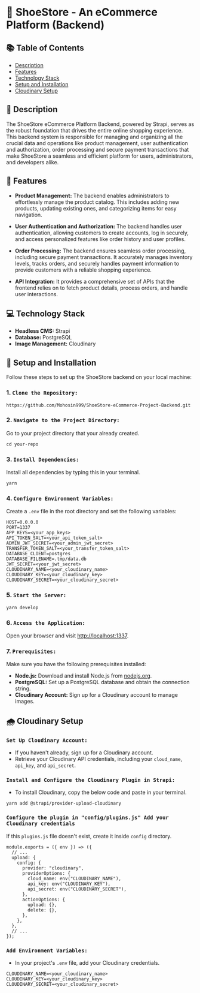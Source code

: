 # 👞 ShoeStore - An eCommerce Platform (Backend)

## 📚 Table of Contents

- [Description](#-description)
- [Features](#-features)
- [Technology Stack](#-technology-stack)
- [Setup and Installation](#-setup-and-installation)
- [Cloudinary Setup](#️-cloudinary-setup)

## 📖 Description

The ShoeStore eCommerce Platform Backend, powered by Strapi, serves as the robust foundation that drives the entire online shopping experience. This backend system is responsible for managing and organizing all the crucial data and operations like product management, user authentication and authorization, order processing and secure payment transactions that make ShoeStore a seamless and efficient platform for users, administrators, and developers alike.

## 🔆 Features

- **Product Management:** The backend enables administrators to effortlessly manage the product catalog. This includes adding new products, updating existing ones, and categorizing items for easy navigation.

- **User Authentication and Authorization:** The backend handles user authentication, allowing customers to create accounts, log in securely, and access personalized features like order history and user profiles.

- **Order Processing:** The backend ensures seamless order processing, including secure payment transactions. It accurately manages inventory levels, tracks orders, and securely handles payment information to provide customers with a reliable shopping experience.

- **API Integration:** It provides a comprehensive set of APIs that the frontend relies on to fetch product details, process orders, and handle user interactions.

## 💻 Technology Stack

- **Headless CMS:** Strapi
- **Database:** PostgreSQL
- **Image Management:** Cloudinary

## 🚀 Setup and Installation

Follow these steps to set up the ShoeStore backend on your local machine:

### 1. `Clone the Repository:`

```
https://github.com/Mohosin999/ShoeStore-eCommerce-Project-Backend.git
```

### 2. `Navigate to the Project Directory:`

Go to your project directory that your already created.

```
cd your-repo
```

### 3. `Install Dependencies:`

Install all dependencies by typing this in your terminal.

```
yarn
```

### 4. `Configure Environment Variables:`

Create a `.env` file in the root directory and set the following variables:

```
HOST=0.0.0.0
PORT=1337
APP_KEYS=<your_app_keys>
API_TOKEN_SALT=<your_api_token_salt>
ADMIN_JWT_SECRET=<your_admin_jwt_secret>
TRANSFER_TOKEN_SALT=<your_transfer_token_salt>
DATABASE_CLIENT=postgres
DATABASE_FILENAME=.tmp/data.db
JWT_SECRET=<your_jwt_secret>
CLOUDINARY_NAME=<your_cloudinary_name>
CLOUDINARY_KEY=<your_cloudinary_key>
CLOUDINARY_SECRET=<your_cloudinary_secret>
```

### 5. `Start the Server:`

```
yarn develop
```

### 6. `Access the Application:`

Open your browser and visit [http://localhost:1337](http://localhost:1337).

### 7. `Prerequisites:`

Make sure you have the following prerequisites installed:

- **Node.js:** Download and install Node.js from [nodejs.org](https://nodejs.org/en).
- **PostgreSQL:** Set up a PostgreSQL database and obtain the connection string.
- **Cloudinary Account:** Sign up for a Cloudinary account to manage images.

## 🌧️ Cloudinary Setup

### `Set Up Cloudinary Account:`

- If you haven't already, sign up for a Cloudinary account.
- Retrieve your Cloudinary API credentials, including your `cloud_name`, `api_key`, and `api_secret`.

### `Install and Configure the Cloudinary Plugin in Strapi:`

- To install Cloudinary, copy the below code and paste in your terminal.

```
yarn add @strapi/provider-upload-cloudinary
```

### `Configure the plugin in "config/plugins.js" Add your Cloudinary credentials`

If this `plugins.js` file doesn't exist, create it inside `config` directory.

```
module.exports = ({ env }) => ({
  // ...
  upload: {
    config: {
      provider: "cloudinary",
      providerOptions: {
        cloud_name: env("CLOUDINARY_NAME"),
        api_key: env("CLOUDINARY_KEY"),
        api_secret: env("CLOUDINARY_SECRET"),
      },
      actionOptions: {
        upload: {},
        delete: {},
      },
    },
  },
  // ...
});
```

### `Add Environment Variables:`

- In your project's `.env` file, add your Cloudinary credentials.

```
CLOUDINARY_NAME=<your_cloudinary_name>
CLOUDINARY_KEY=<your_cloudinary_key>
CLOUDINARY_SECRET=<your_cloudinary_secret>
```
